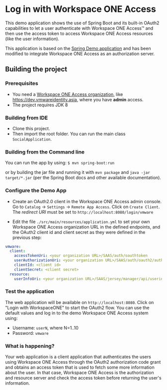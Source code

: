 Log in with Workspace ONE Access
=========================================
<!-- Summary Start -->
This demo application shows the use of Spring Boot and its built-in OAuth2 capabilities to let a user authenticate with Workspace ONE Access™ and then use the access token to access Workspace ONE Access resources (like the user information).
<!-- Summary End -->
This application is based on the [Spring Demo application](https://spring.io/guides/tutorials/spring-boot-oauth2/#_social_login_github)
and has been modified to integrate Workspace ONE Access as an authorization server.

## Building the project

### Prerequisites

- You need a [Workspace ONE Access organization](http://www.air-watch.com/vmware-identity-manager-free-trial), like https://dev.vmwareidentity.asia, where you have __admin__ access.
- The project requires JDK 8

### Building from IDE

* Clone this project.
* Then import the root folder. You can run the main class `SocialApplication`.

### Building from the Command line

You can run the app by using:
`$ mvn spring-boot:run`

or by building the jar file and running it with `mvn package` and `java -jar target/*.jar` (per the Spring Boot docs and other available documentation).

### Configure the Demo App

* Create an OAuth2.0 client in the Workspace ONE Access admin console.
Go to `Catalog` -> `Settings` -> `Remote App Access`. Click on `Create Client`.
The _redirect URI_ must be set to `http://localhost:8080/login/vmware`

* Edit the file `./src/main/resources/application.yml` to set your own Workspace ONE Access organization URL in the defined endpoints,
and the OAuth2 client id and client secret as they were defined in the previous step:

```yaml
vmware:
  client:
    accessTokenUri: <your organization URL>/SAAS/auth/oauthtoken
    userAuthorizationUri: <your organization URL>/SAAS/auth/oauth2/authorize
    clientId: <client id>
    clientSecret: <client secret>
  resource:
    userInfoUri: <your organization URL>/SAAS/jersey/manager/api/userinfo
```

### Test the application

The web application will be available on `http://localhost:8080`. Click on "Login with WorkspaceONE" to start the OAuth2 flow.
You can use the default values and log in to the demo Workspace ONE Access system using:

* Username: `userN`, where N=1..10
* Password: `vmware`

### What is happening?

Your web application is a client application that authenticates the users using Workspace ONE Access
through the OAuth2 authorization code grant and obtains an access token that is used to fetch some more information
about the user. In that case, Workspace ONE Access is the authorization and resource server and check the access token before returning
the user's information.
